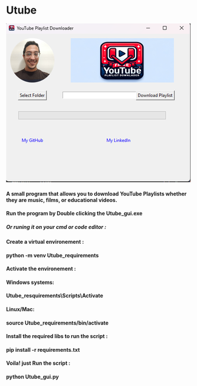 # Utube

<img src="./Assets/Gui.png">

#### A small program that allows you to download YouTube Playlists whether they are music, films, or educational videos.

#### Run the program by Double clicking the Utube_gui.exe

##### Or runing it on your cmd or code editor :

#### Create a virtual environement :

#### python -m venv Utube_requirements

#### Activate the environement :

#### Windows systems:

#### Utube_resquirements\Scripts\Activate

#### Linux/Mac:

#### source Utube_requirements/bin/activate

#### Install the required libs to run the script :

#### pip install -r requirements.txt

#### Voila! just Run the script :

#### python Utube_gui.py
